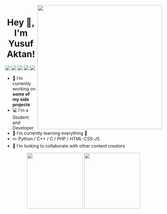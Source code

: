 <img align="right" src="https://media.giphy.com/media/gjrYDwbjnK8x36xZIO/giphy.gif" width="400" />

<h1 align="center"> Hey 👋, I'm Yusuf Aktan! </h1>

[<img src="https://img.icons8.com/bubbles/50/000000/gmail.png"/>](mailto:yusufaktn@outlook.com)
[<img src="https://img.icons8.com/bubbles/50/000000/linkedin.png"/>](https://www.linkedin.com/in/yusufaktan/)
[<img src="https://img.icons8.com/bubbles/50/000000/twitter.png"/>](https://twitter.com/aktnyusuf)
[<img src="https://img.icons8.com/bubbles/50/000000/instagram.png"/>](https://instagram.com/aktny)
[<img src="https://img.icons8.com/bubbles/50/000000/spotify.png"/>](https://open.spotify.com/user/pjk917o0ihnrig8uxjtpx6q2f?si=xXe5bC4PQSSG1gTuAu_HYg)


- 🔭 I’m currently working on **some of my side projects**
- 💻 I'm a Student and Developer
- 🌱 I’m currently learning everything 🤣
- :pencil2: Python / C++ / C / PHP / HTML-CSS-JS
- 👯 I’m looking to collaborate with other content creators


<p align="center">
  <img height="180em" src="https://github-readme-stats-eight-theta.vercel.app/api?username=yusufaktan&show_icons=true&theme=algolia&include_all_commits=true&count_private=true"/>
  <img height="180em" src="https://github-readme-stats-eight-theta.vercel.app/api/top-langs/?username=yusufaktan&layout=compact&langs_count=8&theme=algolia"/>
</p>


